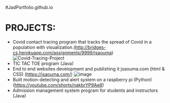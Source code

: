 #JadPortfolio.github.io
# PROJECTS:

  * Covid contact tracing program that tracks the spread of Covid in a population with visualization.(http://bridges-cs.herokuapp.com/assignments/9999/jsaouma)
   ![Covid-Tracing-Project](https://user-images.githubusercontent.com/88504029/207231236-b7001d92-2d7d-47b5-bff3-6a6009fb069c.png)
  * TIC TAC TOE program (Java)
  * End to end websites development and publishing it jsaouma.com (html & CSS) (https://jsaouma.com/)
  ![image](https://user-images.githubusercontent.com/88504029/207231421-2bfa5dd3-743d-4ab6-b0da-66747a87201d.png)
  * Built motion-detecting and alert system on a raspberry pi (Python) (https://youtube.com/shorts/nakbrYP9Ae8)
  * Admission management system program for students and instructors (Java)
